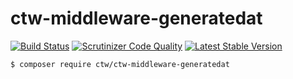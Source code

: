 # ctw-middleware-generatedat

[![Build Status](https://scrutinizer-ci.com/g/jonathanmaron/ctw-middleware-generatedat/badges/build.png?b=master)](https://scrutinizer-ci.com/g/jonathanmaron/ctw-middleware-generatedat/build-status/master)
[![Scrutinizer Code Quality](https://scrutinizer-ci.com/g/jonathanmaron/ctw-middleware-generatedat/badges/quality-score.png?b=master)](https://scrutinizer-ci.com/g/jonathanmaron/ctw-middleware-generatedat/?branch=master)
[![Latest Stable Version](https://poser.pugx.org/ctw/ctw-middleware-generatedat/v/stable)](https://packagist.org/packages/ctw/ctw-middleware-generatedat)

```bash
$ composer require ctw/ctw-middleware-generatedat
```
